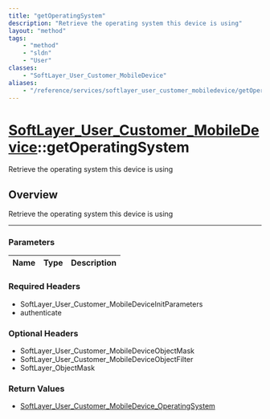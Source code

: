 ```yaml
---
title: "getOperatingSystem"
description: "Retrieve the operating system this device is using"
layout: "method"
tags:
    - "method"
    - "sldn"
    - "User"
classes:
    - "SoftLayer_User_Customer_MobileDevice"
aliases:
    - "/reference/services/softlayer_user_customer_mobiledevice/getOperatingSystem"
---
```

# [SoftLayer_User_Customer_MobileDevice](/reference/services/SoftLayer_User_Customer_MobileDevice)::getOperatingSystem


Retrieve the operating system this device is using


## Overview 
Retrieve the operating system this device is using

-----

### Parameters 
|Name | Type | Description |
| --- | --- | --- |


### Required Headers
* SoftLayer_User_Customer_MobileDeviceInitParameters
* authenticate


### Optional Headers
* SoftLayer_User_Customer_MobileDeviceObjectMask
* SoftLayer_User_Customer_MobileDeviceObjectFilter
* SoftLayer_ObjectMask

### Return Values
* <a href='/reference/datatypes/SoftLayer_User_Customer_MobileDevice_OperatingSystem'>SoftLayer_User_Customer_MobileDevice_OperatingSystem </a>




